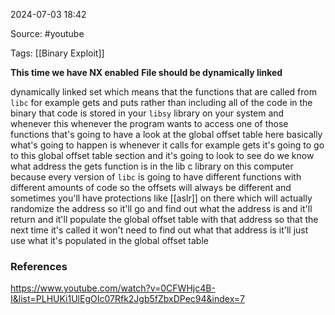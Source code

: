 
2024-07-03 18:42

Source: #youtube 

Tags: [[Binary Exploit]]

**This time we have NX enabled** 
**File should be dynamically linked** 

dynamically linked set which means that the functions that are called from `libc` for example gets and puts rather than including all of the code in the binary that code is stored in your `libsy` library on your system and whenever this whenever the program wants to access one of those functions that's going to have a look at the global offset table here basically what's going to happen is whenever it calls for example gets it's going to go to this global offset table section and it's going to look to see do we know what address the gets function is in the lib c library on this computer because every version of `libc` is going to have different functions with different amounts of code so the offsets will always be different and sometimes you'll have protections like [[aslr]] on there which will actually randomize the address so it'll go and find out what the address is and it'll return and it'll populate the global offset table with that address so that the next time it's called it won't need to find out what that address is it'll just use what it's populated in the global offset table



### References
https://www.youtube.com/watch?v=0CFWHjc4B-I&list=PLHUKi1UlEgOIc07Rfk2Jgb5fZbxDPec94&index=7